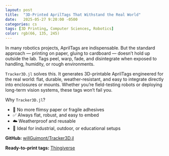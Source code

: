 ```yaml
---
layout: post
title:  "3D-Printed AprilTags That Withstand the Real World"
date:   2025-05-27 9:20:00 -0500
categories: cs
tags: [3D Printing, Computer Sciences, Robotics]
color: rgb(66, 135, 245)
---
```


In many robotics projects, AprilTags are indispensable. But the standard approach — printing on paper, gluing to cardboard — doesn’t hold up outside the lab.
Tags peel, warp, fade, and disintegrate when exposed to handling, humidity, or rough environments.

`Tracker3D.jl` solves this.
It generates 3D-printable AprilTags engineered for the real world: flat, durable, weather-resistant, and easy to integrate directly into enclosures or mounts.
Whether you’re field-testing robots or deploying long-term vision systems, these tags won’t fail you.

Why `Tracker3D.jl`?
- 🚫 No more flimsy paper or fragile adhesives
- ✅ Always flat, robust, and easy to embed
- ☁️ Weatherproof and reusable
- 🧩 Ideal for industrial, outdoor, or educational setups

**GitHub:** [willGuimont/Tracker3D.jl](https://github.com/willGuimont/Tracker3D.jl)

**Ready-to-print tags:** [Thingiverse](https://www.thingiverse.com/thing:6983741)
